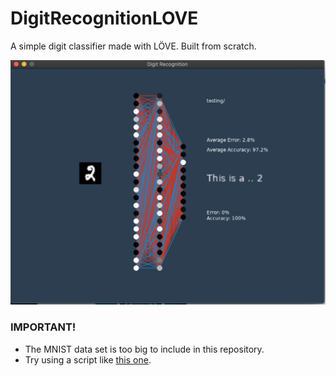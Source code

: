 # DigitRecognitionLOVE
A simple digit classifier made with LÖVE. Built from scratch. 


![MLP Image](https://github.com/Bruception/DigitRecognitionLOVE/blob/master/network.png?raw=true)


### IMPORTANT!

- The MNIST data set is too big to include in this repository.
- Try using a script like [this one](https://github.com/myleott/mnist_png).
